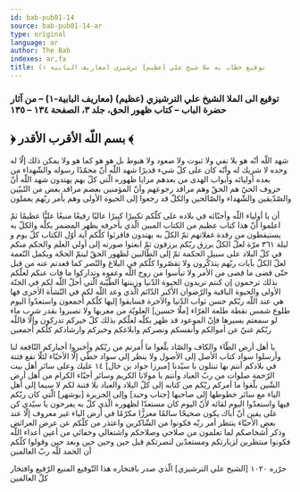 ```yaml
---
id: bab-pub01-14
source: bab-pub01-14-ar
type: original
language: ar
author: The Bab
indexes: ar,fa
title: توقيع خطاب به ملا شيخ علي [عظيم] ترشيزي (معاريف البابية ۱)
---
```

### توقيع الى الملا الشيخ علي الترشيزي (عظيم) (معاريف البابية-۱) – من آثار حضرة الباب – كتاب ظهور الحق، جلد ۳، الصفحة ۱۳٤ – ۱۳٥

## ﴿ بسم اللّه الأقرب الأقدر ﴾

شهد اللّه أنّه هو بلا نفي ولا ثبوت ولا صعود ولا هبوط بل هو هو كما هو ولا يمكن ذلك إلّا له وحده لا شريك له وأنّه كان على كلّ شيء قديرًا شهد اللّه أنّ محمّدًا رسوله والشّهداء من بعده أوليائه وأبواب الهدى من بعدهم مرايا ظهوره الّتي كلّ بهم يهتدون شهد اللّه أنّ حروف الحيّ هم الحقّ وهم مراقد رجوعهم وأنّ المؤمنين بعضم مراقد بعض من النّبيّين والصّدّيقين والشّهداء والصّالحين والكلّ قد رجعوا إلى الحيوة الأولى وهم بأمر ربّهم يعملون

أن يا أولياء اللّه وأحبّائه في بلاده على كلّكم تكبيرًا كبيرًا عاليًا رفيعًا منيعًا عليًّا عظيمًا ثمّ اعلموا أنّ هذا كتاب عظيم من الكتاب المبين الّذي بأحرفه يظهر المضمر بكلّه والكلّ به يستيقظون من رقدة غفلاتهم ثمّ الكلّ به يهتدون فاقرئوا كلّكم آية أوّل الكتاب كلّ يوم و ليلة ٣٦١ مرّة لعلّ الكلّ برزق ربّكم يرزقون ثمّ ابعثوا صورته إلى أولي العلم والحكم منكم في كلّ البلاد على سبيل الحكمة ثمّ إلى الطّالبين لظهور الحقّ ليتمّ الحجّة ويكمل النّعمة لعلّ الكلّ بآيات ربّهم يتذكّرون ولا تقصّروا كلّكم في البلاغ والنّصر كما قعدتم عنه من قبل حتّى قضى ما قضى من الأمر ولا تيأسوا من روح اللّه وعفوه وتداركوا ما فات عنكم لعلّكم بذلك ترحمون إن كنتم تريدون الحيوة الدّنيا وزينتها الطّيّبة الّتي أحلّ اللّه لكم في الجنّة الأولى والحيوة الباقية والرّضوان الأكبر الدّائم الّذي وعد اللّه لكم في النّشأة الأخرى فها هي عند اللّه ربّكم حسن ثواب الدّنيا والآخرة فسابقوا إليها كلّكم أجمعون واستعدّوا اليوم طلوع شمس نقطة طلعة الغرّاء \[ملّا حسين\] العلويّة من مغربها ولا تصبروا بقدر شرب ماء لو سمعتم بسيرها فإنّ الموعود قد ظهر بكلّه لعلّكم بذلك كلّ خيركم تدركون وإلّا فاللّه ربّكم غنيّ عن أموالكم وأنفسكم ونصركم وابلاغكم وخبركم وارشادكم كلّكم أجمعين

يا أهل أرض الطّاء والكاف والصّاد بلّغوا ما أُمرتم من ربّكم وأخبروا أخباركم النّافعة لنا وأرسلوا سواد كتاب الأصل إلى الأصول ولا ينظر إلى سواد خطّي إلّا الأحبّاء لئلّا تقع فتنة في بلادكم أنتم بها تبتلون يا سيّدنا \[ميرزا جواد بن خال\] ١٤ عليك وعلى سائر أهل بيت الرّحمة صلوات من ربّ العباد وأنتم يا مولانا الكريم وسائر أحبّاء الكرام من أهل أرض الشّين بلّغوا ما أمركم ربّكم من كتابه إلى كلّ البلاد والعباد بلا فتنة لكم لا سيما إلى أهل الياء مع سائر خطوطها إلى صاحبها \[جناب وحيد\] وإلى الجزيرة \[بوشهر\] الّتي كان ربّكم فيها واستعدّوا اليوم لقائه لأنّ اليوم كان مستعدّا لظهوره الّذي كلّ به يفرحون يا سيّدي كن على يقين أنّ أباك يكون صحيحًا سالمًا معززًّا مكرّمًا في أرض الياء غير معروف إلّا عند بعض الأحبّاء ينتظر أمر ربّه فكونوا من الشّاكرين واعتذر من كلّكم عن عرض العرائض وذكر أشخاصكم لما تعلمون من صلاحي وصلاحكم واشتغالي وخفائي من أعين أعداء اللّه فكونوا منتظرين لزيارتكم ومستعدّين لنصرتكم قبل حين وحين حين وبعد حين وقولوا كلّكم أن الحمد للّه ربّ العالمين

حرّره ١٠٢٠ \[الشيخ علي الترشيزي\] الّذي صدر بافتخاره هذا التّوقيع المنيع الرّفيع وافتخار كلّ العالمين